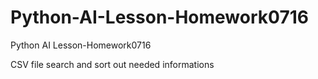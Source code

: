 # Python-AI-Lesson-Homework0716
Python AI Lesson-Homework0716

CSV file search and sort out needed informations
